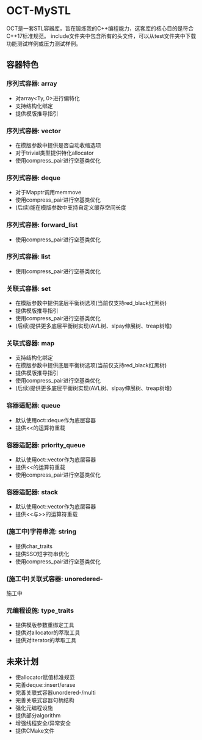 # OCT-MySTL
OCT是一套STL容器库，旨在锻炼我的C++编程能力，这套库的核心目的是符合C++17标准规范。
include文件夹中包含所有的头文件，可以从test文件夹中下载功能测试样例或压力测试样例。
## 容器特色
### 序列式容器: array
+ 对array<Ty, 0>进行偏特化
+ 支持结构化绑定
+ 提供模版推导指引
### 序列式容器: vector
+ 在模版参数中提供是否自动收缩选项
+ 对于trivial类型提供特化allocator
+ 使用compress_pair进行空基类优化
### 序列式容器: deque
+ 对于Mapptr调用memmove
+ 使用compress_pair进行空基类优化
+ (后续)能在模版参数中支持自定义缓存空间长度
### 序列式容器: forward_list
+ 使用compress_pair进行空基类优化
### 序列式容器: list
+ 使用compress_pair进行空基类优化
### 关联式容器: set
+ 在模版参数中提供底层平衡树选项(当前仅支持red_black红黑树)
+ 提供模版推导指引
+ 使用compress_pair进行空基类优化
+ (后续)提供更多底层平衡树实现(AVL树、slpay伸展树、treap树堆)
### 关联式容器: map
+ 支持结构化绑定
+ 在模版参数中提供底层平衡树选项(当前仅支持red_black红黑树)
+ 提供模版推导指引
+ 使用compress_pair进行空基类优化
+ (后续)提供更多底层平衡树实现(AVL树、slpay伸展树、treap树堆)
### 容器适配器: queue
+ 默认使用oct::deque作为底层容器
+ 提供<<的运算符重载
### 容器适配器: priority_queue
+ 默认使用oct::vector作为底层容器
+ 提供<<的运算符重载
+ 使用compress_pair进行空基类优化
### 容器适配器: stack
+ 默认使用oct::vector作为底层容器
+ 提供<<与>>的运算符重载
### (施工中)字符串流: string
+ 提供char_traits
+ 提供SSO短字符串优化
+ 使用compress_pair进行空基类优化
### (施工中)关联式容器: unoredered-
施工中
### 元编程设施: type_traits
+ 提供模版参数重绑定工具
+ 提供对allocator的萃取工具
+ 提供对iterator的萃取工具
## 未来计划
+ 使allocator赋值标准规范
+ 完善deque::insert/erase
+ 完善关联式容器unordered-/multi
+ 完善关联式容器句柄结构
+ 强化元编程设施
+ 提供部分algorithm
+ 增强线程安全/异常安全
+ 提供CMake文件
